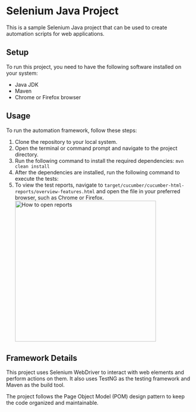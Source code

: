 # Selenium Java Project

This is a sample Selenium Java project that can be used to create automation scripts for web applications.

## Setup

To run this project, you need to have the following software installed on your system:

- Java JDK
- Maven
- Chrome or Firefox browser

## Usage

To run the automation framework, follow these steps:

1. Clone the repository to your local system.
2. Open the terminal or command prompt and navigate to the project directory.
3. Run the following command to install the required dependencies: `mvn clean install`
4. After the dependencies are installed, run the following command to execute the tests:
5. To view the test reports, navigate to `target/cucumber/cucumber-html-reports/overview-features.html` and open the file in your preferred browser, such as Chrome or Firefox.<img width="379" alt="How to open reports" src="https://user-images.githubusercontent.com/62767826/218906984-4d333172-763a-4baf-b65f-2a58938e64a3.png">



## Framework Details

This project uses Selenium WebDriver to interact with web elements and perform actions on them. It also uses TestNG as the testing framework and Maven as the build tool. 

The project follows the Page Object Model (POM) design pattern to keep the code organized and maintainable.


